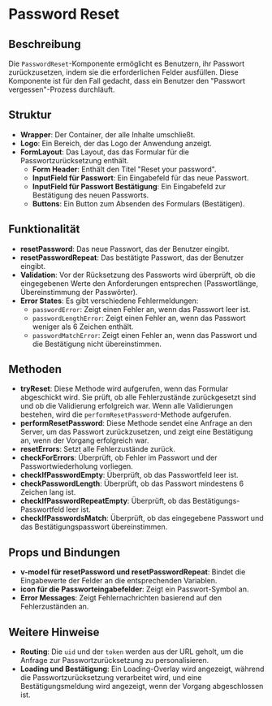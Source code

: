 # Password Reset

## Beschreibung
Die `PasswordReset`-Komponente ermöglicht es Benutzern, ihr Passwort zurückzusetzen, indem sie die erforderlichen Felder ausfüllen. Diese Komponente ist für den Fall gedacht, dass ein Benutzer den "Passwort vergessen"-Prozess durchläuft.

## Struktur
- **Wrapper**: Der Container, der alle Inhalte umschließt.
- **Logo**: Ein Bereich, der das Logo der Anwendung anzeigt.
- **FormLayout**: Das Layout, das das Formular für die Passwortzurücksetzung enthält.
  - **Form Header**: Enthält den Titel "Reset your password".
  - **InputField für Passwort**: Ein Eingabefeld für das neue Passwort.
  - **InputField für Passwort Bestätigung**: Ein Eingabefeld zur Bestätigung des neuen Passworts.
  - **Buttons**: Ein Button zum Absenden des Formulars (Bestätigen).

## Funktionalität
- **resetPassword**: Das neue Passwort, das der Benutzer eingibt.
- **resetPasswordRepeat**: Das bestätigte Passwort, das der Benutzer eingibt.
- **Validation**: Vor der Rücksetzung des Passworts wird überprüft, ob die eingegebenen Werte den Anforderungen entsprechen (Passwortlänge, Übereinstimmung der Passwörter).
- **Error States**: Es gibt verschiedene Fehlermeldungen:
  - `passwordError`: Zeigt einen Fehler an, wenn das Passwort leer ist.
  - `passwordLengthError`: Zeigt einen Fehler an, wenn das Passwort weniger als 6 Zeichen enthält.
  - `passwordMatchError`: Zeigt einen Fehler an, wenn das Passwort und die Bestätigung nicht übereinstimmen.

## Methoden
- **tryReset**: Diese Methode wird aufgerufen, wenn das Formular abgeschickt wird. Sie prüft, ob alle Fehlerzustände zurückgesetzt sind und ob die Validierung erfolgreich war. Wenn alle Validierungen bestehen, wird die `performResetPassword`-Methode aufgerufen.
- **performResetPassword**: Diese Methode sendet eine Anfrage an den Server, um das Passwort zurückzusetzen, und zeigt eine Bestätigung an, wenn der Vorgang erfolgreich war.
- **resetErrors**: Setzt alle Fehlerzustände zurück.
- **checkForErrors**: Überprüft, ob Fehler im Passwort und der Passwortwiederholung vorliegen.
- **checkIfPasswordEmpty**: Überprüft, ob das Passwortfeld leer ist.
- **checkPasswordLength**: Überprüft, ob das Passwort mindestens 6 Zeichen lang ist.
- **checkIfPasswordRepeatEmpty**: Überprüft, ob das Bestätigungs-Passwortfeld leer ist.
- **checkIfPasswordsMatch**: Überprüft, ob das eingegebene Passwort und das Bestätigungspasswort übereinstimmen.

## Props und Bindungen
- **v-model für resetPassword und resetPasswordRepeat**: Bindet die Eingabewerte der Felder an die entsprechenden Variablen.
- **icon für die Passworteingabefelder**: Zeigt ein Passwort-Symbol an.
- **Error Messages**: Zeigt Fehlernachrichten basierend auf den Fehlerzuständen an.

## Weitere Hinweise
- **Routing**: Die `uid` und der `token` werden aus der URL geholt, um die Anfrage zur Passwortzurücksetzung zu personalisieren.
- **Loading und Bestätigung**: Ein Loading-Overlay wird angezeigt, während die Passwortzurücksetzung verarbeitet wird, und eine Bestätigungsmeldung wird angezeigt, wenn der Vorgang abgeschlossen ist.

